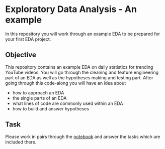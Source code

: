 # Exploratory Data Analysis - An example

In this repository you will work through an example EDA to be prepared for your first EDA project.


## Objective
This repository contains an example EDA on daily statistics for trending YouTube videos.
You will go through the cleaning and feature engineering part of an EDA as well as the hypotheses making and testing part.
After going through this code-along you will have an idea about
- how to approach an EDA
- the single parts of an EDA
- what lines of code are commonly used within an EDA
- how to build and answer hypotheses

## Task

Please work in pairs through the [notebook](https://github.com/spiced-academy/da-youtube_EDA/blob/main/youtube_EDA.ipynb) and answer the tasks which are included there.

